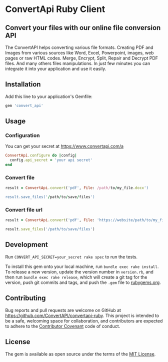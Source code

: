 # ConvertApi Ruby Client
## Convert your files with our online file conversion API

The ConvertAPI helps converting various file formats. Creating PDF and Images from various sources like Word, Excel, Powerpoint, images, web pages or raw HTML codes. Merge, Encrypt, Split, Repair and Decrypt PDF files. And many others files manipulations. In just few minutes you can integrate it into your application and use it easily.


## Installation

Add this line to your application's Gemfile:

```ruby
gem 'convert_api'
```

## Usage

### Configuration

You can get your secret at https://www.convertapi.com/a

```ruby
ConvertApi.configure do |config|
  config.api_secret = 'your api secret'
end
```

### Convert file

```ruby
result = ConvertApi.convert('pdf', File: /path/to/my_file.docx')

result.save_files('/path/to/save/files')
```

### Convert file url

```ruby
result = ConvertApi.convert('pdf', File: 'https://website/path/to/my_file.docx')

result.save_files('/path/to/save/files')
```

## Development

Run `CONVERT_API_SECRET=your_secret rake spec` to run the tests.

To install this gem onto your local machine, run `bundle exec rake install`. To release a new version, update the version number in `version.rb`, and then run `bundle exec rake release`, which will create a git tag for the version, push git commits and tags, and push the `.gem` file to [rubygems.org](https://rubygems.org).

## Contributing

Bug reports and pull requests are welcome on GitHub at https://github.com/ConvertAPI/convertapi-ruby. This project is intended to be a safe, welcoming space for collaboration, and contributors are expected to adhere to the [Contributor Covenant](http://contributor-covenant.org) code of conduct.

## License

The gem is available as open source under the terms of the [MIT License](https://opensource.org/licenses/MIT).
